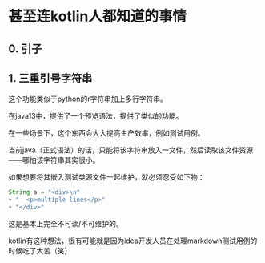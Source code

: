 # 甚至连kotlin人都知道的事情

## 0. 引子

## 1. 三重引号字符串

这个功能类似于python的r字符串加上多行字符串。

在java13中，提供了一个预览语法，提供了类似的功能。

在一些场景下，这个东西会大大提高生产效率，例如测试用例。

当前java（正式语法）的话，只能将该字符串放入一文件，然后读取该文件资源——哪怕该字符串其实很小。

如果想要将其嵌入测试类源文件一起维护，就必须忍受如下物：

```java
String a = "<div>\n"
+ "  <p>multiple lines</p>"
+ "</div>"
```
这是基本上完全不可读/不可维护的。

kotlin有这种想法，很有可能就是因为idea开发人员在处理markdown测试用例的时候吃了大苦（笑）

